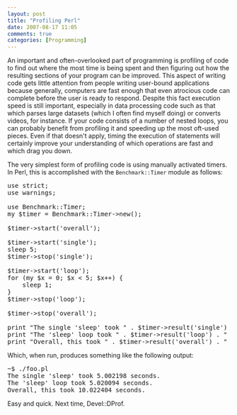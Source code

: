 ```yaml
---
layout: post
title: "Profiling Perl"
date: 2007-08-17 11:05
comments: true
categories: [Programming]
---
```

An important and often-overlooked part of programming is profiling of code to find out where the most time is being spent and then figuring out how the resulting sections of your program can be improved.  This aspect of writing code gets little attention from people writing user-bound applications because generally, computers are fast enough that even atrocious code can complete before the user is ready to respond.  Despite this fact execution speed is still important, especially in data processing code such as that which parses large datasets (which I often find myself doing) or converts videos, for instance.  If your code consists of a number of nested loops, you can probably benefit from profiling it and speeding up the most oft-used pieces.  Even if that doesn't apply, timing the execution of statements will certainly improve your understanding of which operations are fast and which drag you down.

The very simplest form of profiling code is using manually activated timers.  In Perl, this is accomplished with the `Benchmark::Timer` module as follows:
<pre class="brush: perl;">
use strict;
use warnings;

use Benchmark::Timer;
my $timer = Benchmark::Timer->new();

$timer->start('overall');

$timer->start('single');
sleep 5;
$timer->stop('single');

$timer->start('loop');
for (my $x = 0; $x < 5; $x++) {
    sleep 1;
}
$timer->stop('loop');

$timer->stop('overall');

print "The single 'sleep' took " . $timer->result('single') . " seconds.\n";
print "The 'sleep' loop took " . $timer->result('loop') . " seconds.\n";
print "Overall, this took " . $timer->result('overall') . " seconds.\n";
</pre>

Which, when run, produces something like the following output:
<pre>
~$ ./foo.pl
The single 'sleep' took 5.002198 seconds.
The 'sleep' loop took 5.020094 seconds.
Overall, this took 10.022404 seconds.
</pre>

Easy and quick.  Next time, Devel::DProf.
